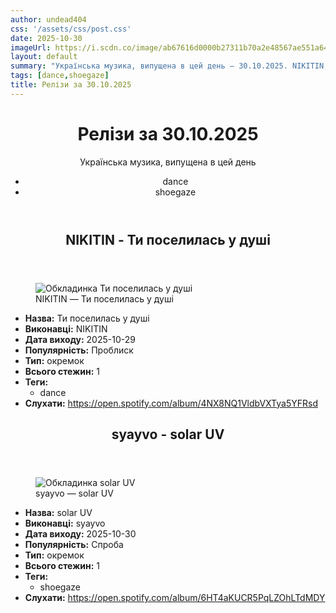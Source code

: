 ```yaml
---
author: undead404
css: '/assets/css/post.css'
date: 2025-10-30
imageUrl: https://i.scdn.co/image/ab67616d0000b27311b70a2e48567ae551a64e88
layout: default
summary: "Українська музика, випущена в цей день – 30.10.2025. NIKITIN, syayvo та інші"
tags: [dance,shoegaze]
title: Релізи за 30.10.2025
---
```


<main class="main-content">
  <header>
    <h1>Релізи за <time datetime="2025-10-30">30.10.2025</time></h1>
    <p class="summary">Українська музика, випущена в цей день</p>
      <ul class="tags">
          <li>dance</li>
          <li>shoegaze</li>
      </ul>
  </header>
  <section class="releases">
    <article class="release">
      <header>
        <h2>
          NIKITIN - Ти поселилась у душі
        </h2>
      </header>
      <figure>
        <img src="https://i.scdn.co/image/ab67616d0000b27311b70a2e48567ae551a64e88" alt="Обкладинка Ти поселилась у душі">
        <figcaption>NIKITIN — Ти поселилась у душі</figcaption>
      </figure>
      <ul>
        <li><strong>Назва:</strong> Ти поселилась у душі</li>
        <li><strong>Виконавці:</strong> NIKITIN</li>
        <li><strong>Дата виходу:</strong> 2025-10-29</li>
        <li><strong>Популярність:</strong> Проблиск</li>
        <li><strong>Тип:</strong> окремок</li>
        <li><strong>Всього стежин:</strong> 1</li>
            <li><strong>Теги:</strong>
            <ul class="tags">
                <li class="tag">dance</li>
            </ul>
            </li>
        <li><strong>Слухати:</strong> <a href="https://open.spotify.com/album/4NX8NQ1VldbVXTya5YFRsd" target="_blank">https:&#x2F;&#x2F;open.spotify.com&#x2F;album&#x2F;4NX8NQ1VldbVXTya5YFRsd</a></li>
      </ul>
    </article>
    <article class="release">
      <header>
        <h2>
          syayvo - solar UV
        </h2>
      </header>
      <figure>
        <img src="https://i.scdn.co/image/ab67616d0000b273d9a68a45700285a282135b6c" alt="Обкладинка solar UV">
        <figcaption>syayvo — solar UV</figcaption>
      </figure>
      <ul>
        <li><strong>Назва:</strong> solar UV</li>
        <li><strong>Виконавці:</strong> syayvo</li>
        <li><strong>Дата виходу:</strong> 2025-10-30</li>
        <li><strong>Популярність:</strong> Спроба</li>
        <li><strong>Тип:</strong> окремок</li>
        <li><strong>Всього стежин:</strong> 1</li>
            <li><strong>Теги:</strong>
            <ul class="tags">
                <li class="tag">shoegaze</li>
            </ul>
            </li>
        <li><strong>Слухати:</strong> <a href="https://open.spotify.com/album/6HT4aKUCR5PqLZOhLTdMDY" target="_blank">https:&#x2F;&#x2F;open.spotify.com&#x2F;album&#x2F;6HT4aKUCR5PqLZOhLTdMDY</a></li>
      </ul>
    </article>
  </section>
</main>